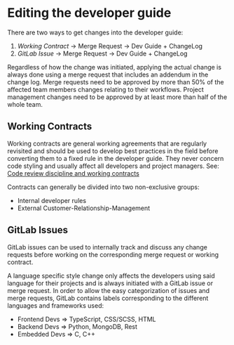 # Editing the developer guide

There are two ways to get changes into the developer guide:

1. *Working Contract* -> Merge Request -> Dev Guide + ChangeLog
2. *GitLab Issue* -> Merge Request -> Dev Guide + ChangeLog

Regardless of how the change was initiated, applying the actual change is always done using a merge request that includes an addendum in the change log.
Merge requests need to be approved by more than 50% of the affected team members changes relating to their workflows. Project management changes need to be approved by at least more than half of the whole team.


## Working Contracts

Working contracts are general working agreements that are regularly revisited and should be used to develop best practices in the field before converting them to a fixed rule in the developer guide. They never concern code styling and usually affect all developers and project managers.
See: [Code review discipline and working contracts](https://www.youtube.com/watch?v=iGBWyhiqBsk&feature=youtu.be&t=64)

Contracts can generally be divided into two non-exclusive groups:

- Internal developer rules
- External Customer-Relationship-Management 


## GitLab Issues

GitLab issues can be used to internally track and discuss any change requests before working on the corresponding merge request or working contract.

A language specific style change only affects the developers using said language for their projects and is always initiated with a GitLab issue or merge request. 
In order to allow the easy categorization of issues and merge requests, GitLab contains labels corresponding to the different languages and frameworks used:

- Frontend Devs => TypeScript, CSS/SCSS, HTML
- Backend Devs => Python, MongoDB, Rest
- Embedded Devs => C, C++



